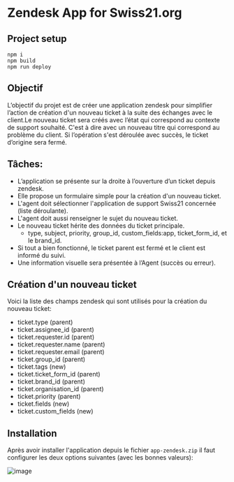 # Zendesk App for Swiss21.org 

## Project setup
```
npm i
npm build
npm run deploy
```

## Objectif
L’objectif du projet est de créer une application zendesk pour simplifier l’action de création d'un nouveau ticket à la suite des échanges avec le client.Le nouveau ticket sera créés avec l’état qui correspond au contexte de support souhaité. C'est à dire avec un nouveau titre qui correspond au problème du client. Si l’opération s'est déroulée avec succès, le ticket d’origine sera fermé.

## Tâches:
* L’application se présente sur la droite à l’ouverture d’un ticket depuis zendesk.
* Elle propose un formulaire simple pour la création d'un nouveau ticket.
* L'agent doit sélectionner l'application de support Swiss21 concernée (liste déroulante).
* L'agent doit aussi renseigner le sujet du nouveau ticket.
* Le nouveau ticket hérite des données du ticket principale.
  * type, subject, priority, group_id, custom_fields:app, ticket_form_id, et le brand_id.
* Si tout a bien fonctionné, le ticket parent est fermé et le client est informé du suivi.
* Une information visuelle sera présentée à l’Agent (succès ou erreur).

## Création d'un nouveau ticket
Voici la liste des champs zendesk qui sont utilisés pour la création du nouveau ticket:

* ticket.type (parent)
* ticket.assignee_id (parent)
* ticket.requester.id (parent)
* ticket.requester.name (parent)
* ticket.requester.email (parent)
* ticket.group_id (parent)
* ticket.tags (new)
* ticket.ticket_form_id (parent)
* ticket.brand_id (parent)
* ticket.organisation_id (parent)
* ticket.priority (parent)
* ticket.fields (new)
* ticket.custom_fields (new)

## Installation
Après avoir installer l'application depuis le fichier `app-zendesk.zip` il faut configurer les deux options suivantes (avec les bonnes valeurs):

![image](https://user-images.githubusercontent.com/1422935/233100673-f2a8aaff-ea92-45a1-ae4d-acd36923bcb5.png)









